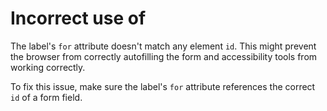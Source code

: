 # Incorrect use of <label for=FORM_ELEMENT>

The label's `for` attribute doesn't match any element `id`. This might prevent the browser from correctly autofilling the form and accessibility tools from working correctly.

To fix this issue, make sure the label's `for` attribute references the correct `id` of a form field.
